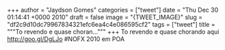 
+++
author = "Jaydson Gomes"
categories = ["tweet"]
date = "Thu Dec 30 01:14:41 +0000 2010"
draft = false
image = "{TWEET_IMAGE}"
slug = "df2c9d10dc79967834321efc6ea4c4e086595cf2"
tags = ["tweet"]
title = """To revendo e quase choran..."""
+++
To revendo e quase chorando aqui http://goo.gl/DgLJo #NOFX 2010 em POA
